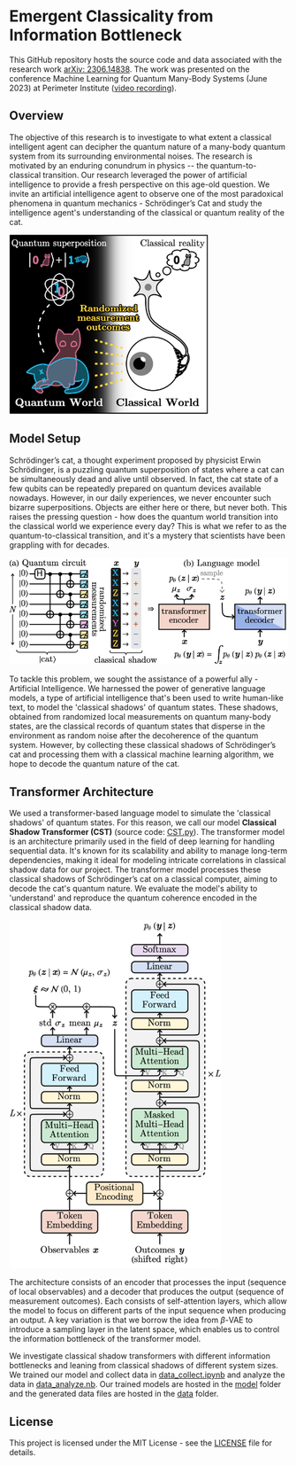 # Emergent Classicality from Information Bottleneck

This GitHub repository hosts the source code and data associated with the research work [arXiv: 2306.14838](https://arxiv.org/abs/2306.14838). The work was presented on the conference Machine Learning for Quantum Many-Body Systems (June 2023) at Perimeter Institute ([video recording](https://pirsa.org/23060044)).

## Overview

The objective of this research is to investigate to what extent a classical intelligent agent can decipher the quantum nature of a many-body quantum system from its surrounding environmental noises. The research is motivated by an enduring conundrum in physics -- the quantum-to-classical transition. Our research leveraged the power of artificial intelligence to provide a fresh perspective on this age-old question. We invite an artificial intelligence agent to observe one of the most paradoxical phenomena in quantum mechanics - Schrödinger’s Cat and study the intelligence agent's understanding of the classical or quantum reality of the cat.

<img src="img/cover.png" alt="img/cover.png" width="360"/>

## Model Setup

Schrödinger’s cat, a thought experiment proposed by physicist Erwin Schrödinger, is a puzzling quantum superposition of states where a cat can be simultaneously dead and alive until observed. In fact, the cat state of a few qubits can be repeatedly prepared on quantum devices available nowadays. However, in our daily experiences, we never encounter such bizarre superpositions. Objects are either here or there, but never both. This raises the pressing question - how does the quantum world transition into the classical world we experience every day? This is what we refer to as the quantum-to-classical transition, and it's a mystery that scientists have been grappling with for decades.

<img src="img/setup.png" alt="img/setup.png" width="528"/>

To tackle this problem, we sought the assistance of a powerful ally - Artificial Intelligence. We harnessed the power of generative language models, a type of artificial intelligence that's been used to write human-like text, to model the 'classical shadows' of quantum states. These shadows, obtained from randomized local measurements on quantum many-body states, are the classical records of quantum states that disperse in the environment as random noise after the decoherence of the quantum system. However, by collecting these classical shadows of Schrödinger’s cat and processing them with a classical machine learning algorithm, we hope to decode the quantum nature of the cat.

## Transformer Architecture

We used a transformer-based language model to simulate the 'classical shadows' of quantum states. For this reason, we call our model **Classical Shadow Transformer (CST)** (source code: [CST.py](CST.py)). The transformer model is an architecture primarily used in the field of deep learning for handling sequential data. It's known for its scalability and ability to manage long-term dependencies, making it ideal for modeling intricate correlations in classical shadow data for our project. The transformer model processes these classical shadows of Schrödinger’s cat on a classical computer, aiming to decode the cat's quantum nature. We evaluate the model's ability to 'understand' and reproduce the quantum coherence encoded in the classical shadow data.

<img src="img/CST.png" alt="img/CST.png" width="384"/>

The architecture consists of an encoder that processes the input (sequence of local observables) and a decoder that produces the output (sequence of measurement outcomes). Each consists of self-attention layers, which allow the model to focus on different parts of the input sequence when producing an output. A key variation is that we borrow the idea from $\beta$-VAE to introduce a sampling layer in the latent space, which enables us to control the information bottleneck of the transformer model.

We investigate classical shadow transformers with different information bottlenecks and leaning from classical shadows of different system sizes. We trained our model and collect data in [data_collect.ipynb](data_collect.ipynb) and analyze the data in [data_analyze.nb](data_analyze.nb). Our trained models are hosted in the [model](model) folder and the generated data files are hosted in the [data](data) folder.

## License

This project is licensed under the MIT License - see the [LICENSE](LICENSE) file for details.
